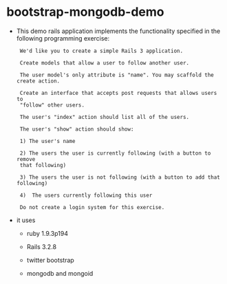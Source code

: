 bootstrap-mongodb-demo
======================
 - This demo rails application implements the functionality specified in the following programming exercise:

        We'd like you to create a simple Rails 3 application.

        Create models that allow a user to follow another user.

        The user model's only attribute is "name". You may scaffold the create action.

        Create an interface that accepts post requests that allows users to
        "follow" other users.

        The user's "index" action should list all of the users.

        The user's "show" action should show:

        1) The user's name

        2) The users the user is currently following (with a button to remove
        that following)

        3) The users the user is not following (with a button to add that following)

        4)  The users currently following this user

        Do not create a login system for this exercise.

 - it uses
    - ruby 1.9.3p194
    - Rails 3.2.8

    - twitter bootstrap
    - mongodb and mongoid
